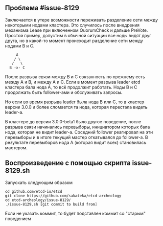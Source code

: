 ## Проблема #issue-8129
Заключается в утере возможности переживать разделение сети между некоторыми нодами кластера.
Это случилось после внедрения механизма Lease при включенном QuorumCheck и дальше PreVote.
Простой пример, допустим в обычной ситуации все ноды видят друг друга, но в какой-то момент
происходит разделение сети между нодами B и C.
```
     A
    / \
   /   \
  B -x- C
```
После разрыва связи между B и C связанность по прежнему есть между A и B, и между A и C.
Если в момент разрыва leader etcd кластера бала нода A, то всё продолжит работать.
Ноды B и C продолжать быть follower-ами и обслуживать запросы.

Но если во время разрыва leader была нода B или C, то в кластер версии 3.0.0 и более
сломается та нода, которая перестала видеть leader-а.


В кластере до версии 3.0.0-beta1 было другое поведение, после разрыва связи начинались
перевыборы, инициатором которых бала нода, которая не видит leader-а.
Соседний follower реагировал на эти перевыборы и в итоге текущий мастер откатывался до
follower-а. В результате перевыборов нода А (которая видит всех) становилась мастером.


## Воспроизведение с помощью скрипта issue-8129.sh
Запускать следующим образом

```
cd github.com/etcd-io/etcd
git clone https://github.com/sakateka/etcd-archeology
cd etcd-archeology/issue-8129/
./issue-8129.sh [git commit to build from]
```

Если не указать коммит, то будет подставлен коммит со "старым" поведением
